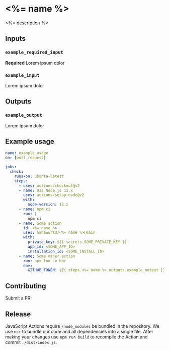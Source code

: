 # <%= name %>

<%= description %>

## Inputs

### `example_required_input`

**Required**  Lorem ipsum dolor

### `example_input`

Lorem ipsum dolor

## Outputs

### `example_output`

Lorem ipsum dolor

## Example usage

```yaml
name: example_usage
on: [pull_request]

jobs:
  check:
    runs-on: ubuntu-latest
    steps:
      - uses: actions/checkout@v2
      - name: Use Node.js 12.x
        uses: actions/setup-node@v2
        with:
          node-version: 12.x
      - name: npm ci
        run: |
          npm ci
      - name: Some action
        id: <%= name %>
        uses: hahawurld/<%= name %>@main
        with:
          private_key: ${{ secrets.SOME_PRIVATE_KEY }}
          app_id: <SOME_APP_ID>
          installation_id: <SOME_INSTALL_ID>
      - name: Some other action
        run: npx foo -n bar
        env: 
          GITHUB_TOKEN: ${{ steps.<%= name %>.outputs.example_output }}
```

## Contributing

Submit a PR!

## Release

JavaScript Actions require `/node_modules` be bundled in the repository. We use `ncc` to bundle our code and all dependencies into a single file. After making your changes use `npm run build` to recompile the Action and commit `./dist/index.js`.
